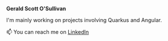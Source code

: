 **Gerald Scott O'Sullivan**

I'm mainly working on projects involving Quarkus and Angular.

📫 You can reach me on [LinkedIn](https://www.linkedin.com/in/gerald-o-sullivan-943a611/)
